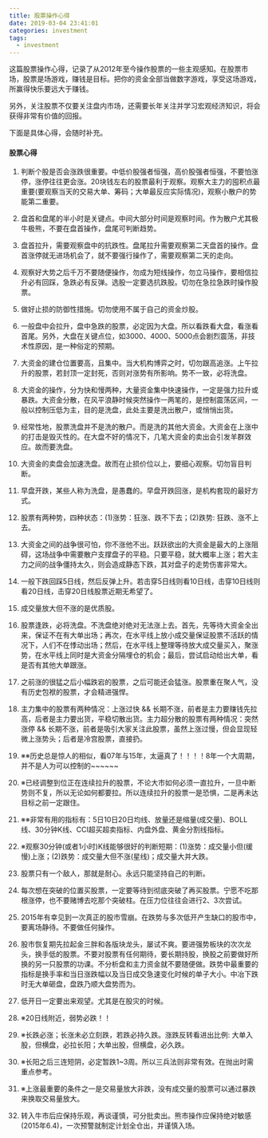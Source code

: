 ```yaml
---
title: 股票操作心得
date: 2019-03-04 23:41:01
categories: investment
tags:
  - investment
---
```


这篇股票操作心得，记录了从2012年至今操作股票的一些主观感知。在股票市场，股票是场游戏，赚钱是目标。把你的资金全部当做数字游戏，享受这场游戏，所赢得快乐要远大于赚钱。

另外，关注股票不仅要关注盘内市场，还需要长年关注并学习宏观经济知识，将会获得非常有价值的回报。

下面是具体心得，会随时补充。

<!-- more -->

#### 股票心得

1. 判断个股是否会涨跌很重要。中低价股强者恒强，高价股强者恒强，不要怕涨停，涨停往往更会涨。20块钱左右的股票最利于观察。观察大主力的囤积点最重要(要观察当天的交易大单、筹码；大单最反应实际情况)，观察小散户的势能第二重要。

2. 盘首和盘尾的半小时是关键点。中间大部分时间是观察时间。作为散户尤其极牛极熊，不要在盘首操作，盘尾可判断趋势。

3. 盘首拉升，需要观察盘中的抗跌性。盘尾拉升需要观察第二天盘首的操作。盘首涨停就无进场机会了，就不要强行操作了，需要观察第二天的走向。

4. 观察好大势之后千万不要随便操作，勿成为短线操作，勿立马操作，要相信拉升必有回踩，急跌必有反弹。选股一定要选抗跌股。切勿在急拉急跌时操作股票。

5. 做好止损的防御性措施。切勿使用不属于自己的资金炒股。

6. 一般盘中会拉升，盘中急跌的股票，必定因为大盘。所以看跌看大盘，看涨看首尾。另外，大盘在关键点位，如3000、4000、5000点会剧烈震荡，非技术性原因，是一种俗定的预期。

7. 大资金的建仓位置要高，且集中。当大机构博弈之时，切勿跟高追涨。上午拉升的股票，若封顶一定封死，否则对涨势有所影响。势不一致，必将洗盘。

8. 大资金的操作，分为快和慢两种，大量资金集中快速操作，一定是强力拉升或暴跌。大资金分散，在风平浪静时候突然操作一两笔的，是控制震荡区间，一般以控制压低为主，目的是洗盘，此处主要是洗出散户，或悄悄出货。

9.  经常性地，股票洗盘并不是洗的散户。而是洗的其他大资金。大资金在上涨中的打击是毁灭性的。在大盘不好的情况下，几笔大资金的卖出会引发羊群效应。故而要洗盘。

10. 大资金的卖盘会加速洗盘。故而在止损价位以上，要细心观察。切勿盲目判断。

11. 早盘开跌，某些人称为洗盘，是愚蠢的。早盘开跌回涨，是机构套现的最好方式。

12. 股票有两种势，四种状态：(1)涨势：狂涨、跌不下去；(2)跌势: 狂跌、涨不上去。

13. 大资金之间的战争很可怕，你不涨他不出。跃跃欲出的大资金是最大的上涨阻碍，这场战争中需要散户支撑盘子的平稳。只要平稳，就大概率上涨；若大主力之间的战争僵持太久，则会造成静态下跌，其对盘子的走势伤害非常大。

14. 一般下跌回踩5日线，然后反弹上升。若击穿5日线则看10日线，击穿10日线则看20日线，击穿20日线股票近期无希望了。

15. 成交量放大但不涨的是优质股。

16. 股票逢跌，必将洗盘。不洗盘绝对绝对无法涨上去。首先，先等待大资金全出来，保证不在有大单出场；再次，在水平线上放小成交量保证股票不活跃的情况下，人们不在悸动出场；然后，在水平线上整理等待放大成交量买入，聚涨势，在水平线上同时是大资金分隔埋仓的机会；最后，尝试启动给出大单，看是否有其他大单跟涨。

17. 之前涨的很猛之后小幅跌宕的股票，之后可能还会猛涨。股票重在聚人气，没有历史包袱的股票，才会精进强悍。

18. 主力集中的股票有两种情况：上涨过快 && 长期不涨，前者是主力要赚钱先拉高，后者是主力要出货，平稳切散出货。主力超分散的股票有两种情况：突然涨停 && 长期不涨，前者是吸引大家关注此股票，虽然上涨过慢，但会显现轻微上涨势头；后者是冷宫股票，直接扔。

19. ※※历史总是惊人的相似，看07年与15年，太逼真了！！！！8年一个大周期，并不是人为可以控制的~~~~~~

20. ※已经调整到位正在连续拉升的股票，不论大市如何必须一直拉升，一旦中断势则不复，所以无论如何都要拉。所以连续拉升的股票一是恐惧，二是再未达目标之前一定跟住。

21. ※※非常有用的指标有：5日10日20日均线、放量还是缩量(成交量)、BOLL线、30分钟K线、CCI超买超卖指标、内盘外盘、黄金分割线指标。

22. ※观察30分钟(或者1小时)K线能够很好的判断短期：(1)涨势：成交量小但(缓慢)上涨；(2)跌势：成交量大但不涨(星线)；成交量大并大跌。

23. 股票只有一个敌人，那就是耐心。永远只能坚持自己的判断。

24. 每次想在突破的位置买股票，一定要等待到彻底突破了再买股票。宁愿不吃那根涨停，也不要赌博去吃那个突破柱。在压力位往往会进行2、3次尝试。

25. 2015年有幸见到一次真正的股市雪崩。在跌势与多次低开产生缺口的股市中，要离场静待。不要做任何操作。

26. 股市恢复期先拉起金三胖和各版块龙头，屡试不爽。要进强势板块的次次龙头，换手低的股票。不要对股票有任何期待，要长期持股，换股之前要做好所换的另一只股票的功课。不分析盘和主力资金就不要随便做。跌势中最重要的指标是换手率和当日涨跌幅以及当日成交急速变化时候的单子大小。中冶下跌时无大单砸盘，盘跌乃顺大盘势而为。

27. 低开日一定要出来观望。尤其是在股灾的时候。

28. ※20日线附近，弱势必跌！！

29. ※长跌必涨；长涨未必立刻跌，若跌必持久跌。涨跌反转看进出比例: 大单入股，但横盘，必拉长阳；大单出股，但横盘，必久跌。

30. ※长阳之后三连短阴，必定暂跌1~3周。所以三兵法则非常有效。在抛出时需重点参考。

31. ※上涨最重要的条件之一是交易量放大非跌，没有成交量的股票可以通过暴跌来换取交易量放大。

32. 转入牛市后应保持乐观，再谈谨慎，可分批卖出。熊市操作应保持绝对敏感(2015年6.4)，一次预警就制定计划全仓出，并谨慎入场。